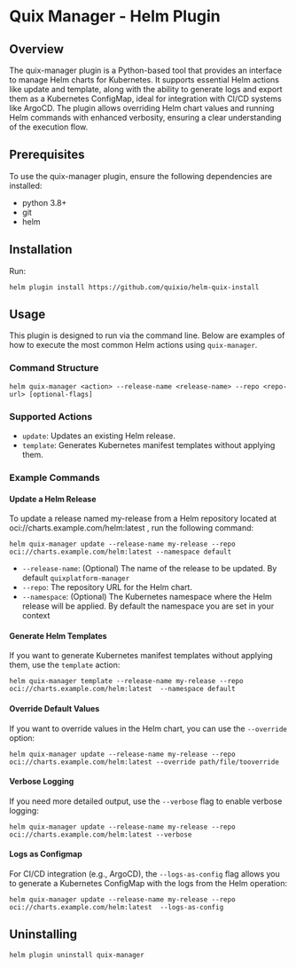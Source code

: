 # Quix Manager - Helm Plugin
## Overview

The quix-manager plugin is a Python-based tool that provides an interface to manage Helm charts for Kubernetes. It supports essential Helm actions like update and template, along with the ability to generate logs and export them as a Kubernetes ConfigMap, ideal for integration with CI/CD systems like ArgoCD. The plugin allows overriding Helm chart values and running Helm commands with enhanced verbosity, ensuring a clear understanding of the execution flow.

## Prerequisites

To use the quix-manager plugin, ensure the following dependencies are installed:

- python 3.8+
- git
- helm

## Installation

Run: 
```
helm plugin install https://github.com/quixio/helm-quix-install
```

## Usage
This plugin is designed to run via the command line. Below are examples of how to execute the most common Helm actions using `quix-manager`.
  
### Command Structure

```
helm quix-manager <action> --release-name <release-name> --repo <repo-url> [optional-flags]
```

### Supported Actions
- `update`: Updates an existing Helm release.
- `template`: Generates Kubernetes manifest templates without applying them.


### Example Commands

#### Update a Helm Release
To update a release named my-release from a Helm repository located at oci://charts.example.com/helm:latest , run the following command:

```
helm quix-manager update --release-name my-release --repo oci://charts.example.com/helm:latest --namespace default
```
- `--release-name`: (Optional) The name of the release to be updated. By default `quixplatform-manager`
- `--repo`: The repository URL for the Helm chart.
- `--namespace`: (Optional) The Kubernetes namespace where the Helm release will be applied. By default the namespace you are set in your context

#### Generate Helm Templates
If you want to generate Kubernetes manifest templates without applying them, use the `template` action:

```
helm quix-manager template --release-name my-release --repo oci://charts.example.com/helm:latest  --namespace default
```

#### Override Default Values
If you want to override values in the Helm chart, you can use the `--override` option:

```
helm quix-manager update --release-name my-release --repo oci://charts.example.com/helm:latest --override path/file/tooverride
```

#### Verbose Logging
If you need more detailed output, use the `--verbose` flag to enable verbose logging:

```
helm quix-manager update --release-name my-release --repo oci://charts.example.com/helm:latest --verbose
```
#### Logs as Configmap
For CI/CD integration (e.g., ArgoCD), the `--logs-as-config` flag allows you to generate a Kubernetes ConfigMap with the logs from the Helm operation:

```
helm quix-manager update --release-name my-release --repo oci://charts.example.com/helm:latest  --logs-as-config
```


## Uninstalling

```
helm plugin uninstall quix-manager
```

